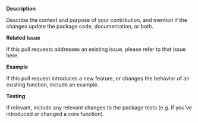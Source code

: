 **Description**

Describe the context and purpose of your contribution, and mention if the changes update the package code, documentation, or both. 

**Related Issue**

If this pull requests addresses an existing issue, please refer to that issue here.

**Example**

If this pull request introduces a new feature, or changes the behavior of an existing function, include an example.

**Testing**

If relevant, include any relevant changes to the package tests (e.g. if you've introduced or changed a core function).
